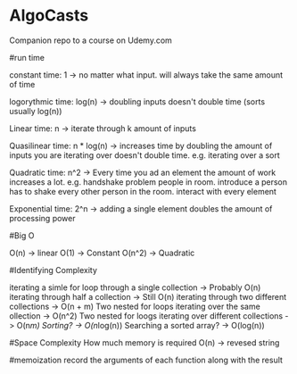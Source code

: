 # AlgoCasts

Companion repo to a course on Udemy.com


#run time

constant time: 1 -> no matter what input. will always take the same amount of time

logorythmic time: log(n) -> doubling inputs doesn't double time (sorts usually log(n))

Linear time: n -> iterate through k amount of inputs

Quasilinear time: n * log(n) -> increases time by doubling the amount of inputs you are iterating over doesn't double time.                                     e.g. iterating over a sort

Quadratic time: n^2 -> Every time you ad an element the amount of work increases a lot. e.g. handshake problem
                        people in room. introduce a person has to shake every other person in the room. interact with every element

Exponential time: 2^n -> adding a single element doubles the amount of processing power

#Big O

O(n) -> linear
O(1) -> Constant
O(n^2) -> Quadratic

#Identifying Complexity

iterating a simle for loop through a single collection -> Probably O(n)
iterating through half a collection -> Still O(n)
iterating through two different collections -> O(n + m)
Two nested for loops iterating over the same ollection -> O(n^2)
Two nested for loogs iterating over different collections -> O(n*m)
Sorting? ->  O(n*log(n))
Searching a sorted array? -> O(log(n))


#Space Complexity
How much memory is required
O(n) -> revesed string


#memoization
record the arguments of each function along with the result